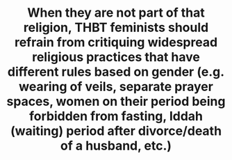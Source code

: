 ---
title: "When they are not part of that religion, THBT feminists should refrain from critiquing widespread religious practices that have different rules based on gender (e.g. wearing of veils, separate prayer spaces, women on their period being forbidden from fasting, Iddah (waiting) period after divorce/death of a husband, etc.)"
infoslide: ""
round: "ESL Final"
weight: 16
videos: ['MAS52d8f4IY']
tags: []
layout: "motion"
categories: ["motions"]
---